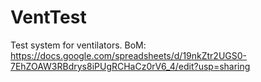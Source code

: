 # VentTest
 Test system for ventilators.
BoM: https://docs.google.com/spreadsheets/d/19nkZtr2UGS0-7EhZOAW3RBdrys8iPUgRCHaCz0rV6_4/edit?usp=sharing
